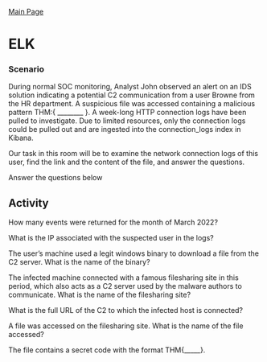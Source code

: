 [Main Page](https://github.com/davidj778/davidj778)

# ELK


### Scenario

During normal SOC monitoring, Analyst John observed an alert on an IDS solution indicating a potential C2 communication from a user Browne from the HR department. A suspicious file was accessed containing a malicious pattern THM:{ ________ }. A week-long HTTP connection logs have been pulled to investigate. Due to limited resources, only the connection logs could be pulled out and are ingested into the connection_logs index in Kibana.

Our task in this room will be to examine the network connection logs of this user, find the link and the content of the file, and answer the questions.

Answer the questions below

## Activity

How many events were returned for the month of March 2022?


What is the IP associated with the suspected user in the logs?


The user’s machine used a legit windows binary to download a file from the C2 server. What is the name of the binary?


The infected machine connected with a famous filesharing site in this period, which also acts as a C2 server used by the malware authors to communicate. What is the name of the filesharing site?


What is the full URL of the C2 to which the infected host is connected?


A file was accessed on the filesharing site. What is the name of the file accessed?


The file contains a secret code with the format THM{_____}.
